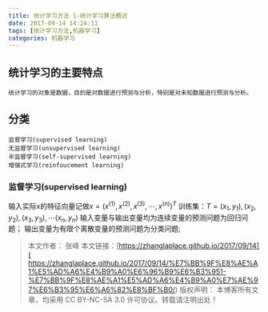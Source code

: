 ```yaml
---
title: 统计学习方法 1-统计学习算法概述
date: 2017-09-14 14:24:11
tags: [统计学习方法,机器学习]
categories: 机器学习
---
```


## 统计学习的主要特点
    统计学习的对象是数据，目的是对数据进行预测与分析，特别是对未知数据进行预测与分析。
## 分类
    监督学习(supervised learning)
    无监督学习(unsupervised learning)
    半监督学习(self-supervised learning)
    增强式学习(reinfoucement learning)
<!--more-->
### 监督学习(supervised learning)
输入实际x的特征向量记做$x = (x^{(1)},x^{(2)},x^{(3)}, \cdots ,x^{(n)})^T$
训练集：$T={(x_1,y_1),(x_2,y_2),(x_3,y_3),\cdots (x_n,y_n)}$
输入变量与输出变量均为连续变量的预测问题为回归问题；
输出变量为有限个离散变量的预测问题为分类问题;



>本文作者： 张峰
>本文链接：[https://zhanglaplace.github.io/2017/09/14]( https://zhanglaplace.github.io/2017/09/14/%E7%BB%9F%E8%AE%A1%E5%AD%A6%E4%B9%A0%E6%96%B9%E6%B3%951-%E7%BB%9F%E8%AE%A1%E5%AD%A6%E4%B9%A0%E7%AE%97%E6%B3%95%E6%A6%82%E8%BF%B0/)
>版权声明： 本博客所有文章，均采用 CC BY-NC-SA 3.0 许可协议。转载请注明出处！
